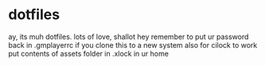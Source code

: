 # dotfiles
ay, its muh dotfiles. lots of love, shallot
hey remember to put ur password back in .gmplayerrc if you clone this to a new system
also for cilock to work put contents of assets folder in .xlock in ur home
